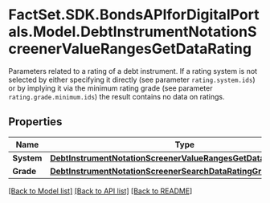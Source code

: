 # FactSet.SDK.BondsAPIforDigitalPortals.Model.DebtInstrumentNotationScreenerValueRangesGetDataRating
Parameters related to a rating of a debt instrument. If a rating system is not selected by either specifying it directly (see parameter `rating.system.ids`) or by implying it via the minimum rating grade (see parameter `rating.grade.minimum.ids`) the result contains no data on ratings.

## Properties

Name | Type | Description | Notes
------------ | ------------- | ------------- | -------------
**System** | [**DebtInstrumentNotationScreenerValueRangesGetDataRatingSystem**](DebtInstrumentNotationScreenerValueRangesGetDataRatingSystem.md) |  | [optional] 
**Grade** | [**DebtInstrumentNotationScreenerSearchDataRatingGrade**](DebtInstrumentNotationScreenerSearchDataRatingGrade.md) |  | [optional] 

[[Back to Model list]](../README.md#documentation-for-models) [[Back to API list]](../README.md#documentation-for-api-endpoints) [[Back to README]](../README.md)


